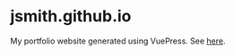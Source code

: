 # jsmith.github.io
My portfolio website generated using VuePress. See [here](https://github.com/jsmith/portfolio).
